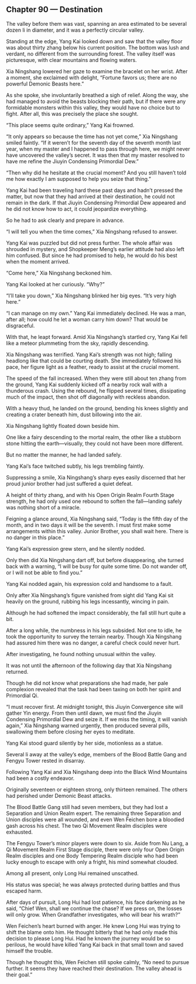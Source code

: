 ## Chapter 90 — Destination

The valley before them was vast, spanning an area estimated to be several dozen li in diameter, and it was a perfectly circular valley.

Standing at the edge, Yang Kai looked down and saw that the valley floor was about thirty zhang below his current position. The bottom was lush and verdant, no different from the surrounding forest. The valley itself was picturesque, with clear mountains and flowing waters.

Xia Ningshang lowered her gaze to examine the bracelet on her wrist. After a moment, she exclaimed with delight, “Fortune favors us; there are no powerful Demonic Beasts here.”

As she spoke, she involuntarily breathed a sigh of relief. Along the way, she had managed to avoid the beasts blocking their path, but if there were any formidable monsters within this valley, they would have no choice but to fight. After all, this was precisely the place she sought.

“This place seems quite ordinary,” Yang Kai frowned.

“It only appears so because the time has not yet come,” Xia Ningshang smiled faintly. “If it weren’t for the seventh day of the seventh month last year, when my master and I happened to pass through here, we might never have uncovered the valley’s secret. It was then that my master resolved to have me refine the Jiuyin Condensing Primordial Dew.”

“Then why did he hesitate at the crucial moment? And you still haven’t told me how exactly I am supposed to help you seize that thing.”

Yang Kai had been traveling hard these past days and hadn’t pressed the matter, but now that they had arrived at their destination, he could not remain in the dark. If that Jiuyin Condensing Primordial Dew appeared and he did not know how to act, it could jeopardize everything.

So he had to ask clearly and prepare in advance.

“I will tell you when the time comes,” Xia Ningshang refused to answer.

Yang Kai was puzzled but did not press further. The whole affair was shrouded in mystery, and Shopkeeper Meng’s earlier attitude had also left him confused. But since he had promised to help, he would do his best when the moment arrived.

“Come here,” Xia Ningshang beckoned him.

Yang Kai looked at her curiously. “Why?”

“I’ll take you down,” Xia Ningshang blinked her big eyes. “It’s very high here.”

“I can manage on my own.” Yang Kai immediately declined. He was a man, after all; how could he let a woman carry him down? That would be disgraceful.

With that, he leapt forward. Amid Xia Ningshang’s startled cry, Yang Kai fell like a meteor plummeting from the sky, rapidly descending.

Xia Ningshang was terrified. Yang Kai’s strength was not high; falling headlong like that could be courting death. She immediately followed his pace, her figure light as a feather, ready to assist at the crucial moment.

The speed of the fall increased. When they were still about ten zhang from the ground, Yang Kai suddenly kicked off a nearby rock wall with a thunderous crash. Using the rebound, he flipped several times, dissipating much of the impact, then shot off diagonally with reckless abandon.

With a heavy thud, he landed on the ground, bending his knees slightly and creating a crater beneath him, dust billowing into the air.

Xia Ningshang lightly floated down beside him.

One like a fairy descending to the mortal realm, the other like a stubborn stone hitting the earth—visually, they could not have been more different.

But no matter the manner, he had landed safely.

Yang Kai’s face twitched subtly, his legs trembling faintly.

Suppressing a smile, Xia Ningshang’s sharp eyes easily discerned that her proud junior brother had just suffered a quiet defeat.

A height of thirty zhang, and with his Open Origin Realm Fourth Stage strength, he had only used one rebound to soften the fall—landing safely was nothing short of a miracle.

Feigning a glance around, Xia Ningshang said, “Today is the fifth day of the month, and in two days it will be the seventh. I must first make some arrangements within this valley. Junior Brother, you shall wait here. There is no danger in this place.”

Yang Kai’s expression grew stern, and he silently nodded.

Only then did Xia Ningshang dart off, but before disappearing, she turned back with a warning, “I will be busy for quite some time. Do not wander off, or I will not be able to find you.”

Yang Kai nodded again, his expression cold and handsome to a fault.

Only after Xia Ningshang’s figure vanished from sight did Yang Kai sit heavily on the ground, rubbing his legs incessantly, wincing in pain.

Although he had softened the impact considerably, the fall still hurt quite a bit.

After a long while, the numbness in his legs subsided. Not one to idle, he took the opportunity to survey the terrain nearby. Though Xia Ningshang had assured him there was no danger, a careful check could never hurt.

After investigating, he found nothing unusual within the valley.

It was not until the afternoon of the following day that Xia Ningshang returned.

Though he did not know what preparations she had made, her pale complexion revealed that the task had been taxing on both her spirit and Primordial Qi.

“I must recover first. At midnight tonight, this Jiuyin Convergence site will gather Yin energy. From then until dawn, we must find the Jiuyin Condensing Primordial Dew and seize it. If we miss the timing, it will vanish again,” Xia Ningshang warned urgently, then produced several pills, swallowing them before closing her eyes to meditate.

Yang Kai stood guard silently by her side, motionless as a statue.

Several li away at the valley’s edge, members of the Blood Battle Gang and Fengyu Tower rested in disarray.

Following Yang Kai and Xia Ningshang deep into the Black Wind Mountains had been a costly endeavor.

Originally seventeen or eighteen strong, only thirteen remained. The others had perished under Demonic Beast attacks.

The Blood Battle Gang still had seven members, but they had lost a Separation and Union Realm expert. The remaining three Separation and Union disciples were all wounded, and even Wen Feichen bore a bloodied gash across his chest. The two Qi Movement Realm disciples were exhausted.

The Fengyu Tower’s minor players were down to six. Aside from Nu Lang, a Qi Movement Realm First Stage disciple, there were only four Open Origin Realm disciples and one Body Tempering Realm disciple who had been lucky enough to escape with only a fright, his mind somewhat clouded.

Among all present, only Long Hui remained unscathed.

His status was special; he was always protected during battles and thus escaped harm.

After days of pursuit, Long Hui had lost patience, his face darkening as he said, “Chief Wen, shall we continue the chase? If we press on, the losses will only grow. When Grandfather investigates, who will bear his wrath?”

Wen Feichen’s heart burned with anger. He knew Long Hui was trying to shift the blame onto him. He thought bitterly that he had only made this decision to please Long Hui. Had he known the journey would be so perilous, he would have killed Yang Kai back in that small town and saved himself the trouble.

Though he thought this, Wen Feichen still spoke calmly, “No need to pursue further. It seems they have reached their destination. The valley ahead is their goal.”